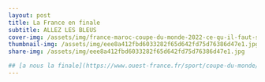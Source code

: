 ```yaml
---
layout: post
title: La France en finale
subtitle: ALLEZ LES BLEUS
cover-img: /assets/img/france-maroc-coupe-du-monde-2022-ce-qu-il-faut-savoir-sur-le-match.jpg
thumbnail-img: /assets/img/eee8a412fbd6033282f65d642fd75d76386d47e1.jpg
share-img: /assets/img/eee8a412fbd6033282f65d642fd75d76386d47e1.jpg

## [a nous la finale](https://www.ouest-france.fr/sport/coupe-du-monde/direct/direct-finale-france-argentine-j-2-l-actualite-des-bleus-et-de-la-coupe-du-monde-en-live-40d38828-7cbb-11ed-9ce8-d142ab264f7c)
---
```

